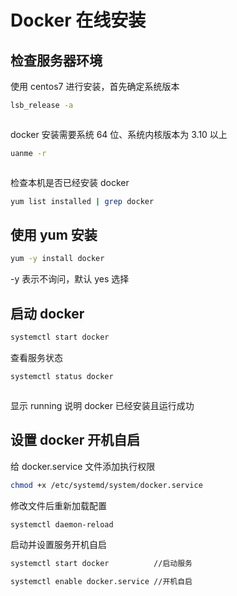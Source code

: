 # Docker 在线安装

## 检查服务器环境

使用 centos7 进行安装，首先确定系统版本

```bash
lsb_release -a
```

<img :src="$withBase('/operation/jenkins_01.png')">

docker 安装需要系统 64 位、系统内核版本为 3.10 以上

```bash
uanme -r
```

<img :src="$withBase('/operation/docker_02.png')">

检查本机是否已经安装 docker

```bash
yum list installed | grep docker
```

## 使用 yum 安装

```bash
yum -y install docker
```

-y 表示不询问，默认 yes 选择

## 启动 docker

```bash
systemctl start docker
```

查看服务状态

```bash
systemctl status docker
```

<img :src="$withBase('/operation/docker_03.png')">

显示 running 说明 docker 已经安装且运行成功

## 设置 docker 开机自启

给 docker.service 文件添加执行权限

```bash
chmod +x /etc/systemd/system/docker.service
```

修改文件后重新加载配置

```bash
systemctl daemon-reload
```

启动并设置服务开机自启

```bash
systemctl start docker          //启动服务

systemctl enable docker.service //开机自启
```

<!-- ## Ansible构建 -->

<!-- ## 镜像 -->
<!-- - 构建镜像 -->
<!-- - 使用 -->

<!-- ## 参考资料 -->
<!-- - [GitBook官网](http://www.baidu.com) -->
